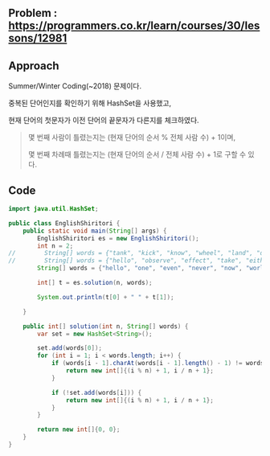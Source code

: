 ## Problem : https://programmers.co.kr/learn/courses/30/lessons/12981

## Approach

Summer/Winter Coding(~2018) 문제이다.

중복된 단어인지를 확인하기 위해 HashSet을 사용했고,

현재 단어의 첫문자가 이전 단어의 끝문자가 다른지를 체크하였다.

> 몇 번째 사람이 틀렸는지는 (현재 단어의 순서 % 전체 사람 수) + 1이며,
>
> 몇 번째 차례때 틀렸는지는 (현재 단어의 순서 / 전체 사람 수) + 1로 구할 수 있다.

## Code

```java
import java.util.HashSet;

public class EnglishShiritori {
    public static void main(String[] args) {
        EnglishShiritori es = new EnglishShiritori();
        int n = 2;
//        String[] words = {"tank", "kick", "know", "wheel", "land", "dream", "mother", "robot", "tank"};
//        String[] words = {"hello", "observe", "effect", "take", "either", "recognize", "encourage", "ensure", "establish", "hang", "gather", "refer", "reference", "estimate", "executive"};
        String[] words = {"hello", "one", "even", "never", "now", "world", "draw"};

        int[] t = es.solution(n, words);

        System.out.println(t[0] + " " + t[1]);

    }

    public int[] solution(int n, String[] words) {
        var set = new HashSet<String>();

        set.add(words[0]);
        for (int i = 1; i < words.length; i++) {
            if (words[i - 1].charAt(words[i - 1].length() - 1) != words[i].charAt(0)) {
                return new int[]{(i % n) + 1, i / n + 1};
            }

            if (!set.add(words[i])) {
                return new int[]{(i % n) + 1, i / n + 1};
            }
        }

        return new int[]{0, 0};
    }
}

```

